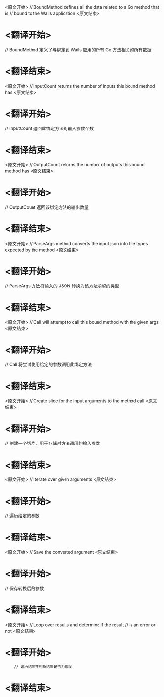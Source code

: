 
<原文开始>
// BoundMethod defines all the data related to a Go method that is
// bound to the Wails application
<原文结束>

# <翻译开始>
// BoundMethod 定义了与绑定到 Wails 应用的所有 Go 方法相关的所有数据
# <翻译结束>


<原文开始>
// InputCount returns the number of inputs this bound method has
<原文结束>

# <翻译开始>
// InputCount 返回此绑定方法的输入参数个数
# <翻译结束>


<原文开始>
// OutputCount returns the number of outputs this bound method has
<原文结束>

# <翻译开始>
// OutputCount 返回该绑定方法的输出数量
# <翻译结束>


<原文开始>
// ParseArgs method converts the input json into the types expected by the method
<原文结束>

# <翻译开始>
// ParseArgs 方法将输入的 JSON 转换为该方法期望的类型
# <翻译结束>


<原文开始>
// Call will attempt to call this bound method with the given args
<原文结束>

# <翻译开始>
// Call 将尝试使用给定的参数调用此绑定方法
# <翻译结束>


<原文开始>
// Create slice for the input arguments to the method call
<原文结束>

# <翻译开始>
// 创建一个切片，用于存储对方法调用的输入参数
# <翻译结束>


<原文开始>
// Iterate over given arguments
<原文结束>

# <翻译开始>
// 遍历给定的参数
# <翻译结束>


<原文开始>
// Save the converted argument
<原文结束>

# <翻译开始>
// 保存转换后的参数
# <翻译结束>


<原文开始>
		// Loop over results and determine if the result
		// is an error or not
<原文结束>

# <翻译开始>
		// 遍历结果并判断结果是否为错误
# <翻译结束>

